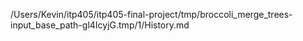 /Users/Kevin/itp405/itp405-final-project/tmp/broccoli_merge_trees-input_base_path-gl4IcyjG.tmp/1/History.md